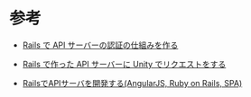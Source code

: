 # 参考
- [Rails で API サーバーの認証の仕組みを作る](http://nirasan.hatenablog.com/entry/2015/08/20/172719)
- [Rails で作った API サーバーに Unity でリクエストをする](http://nirasan.hatenablog.com/entry/2015/09/06/191740)

- [RailsでAPIサーバを開発する(AngularJS, Ruby on Rails, SPA)](http://dev.classmethod.jp/server-side/spa_ruby-on-rails_api_angularjs/)

